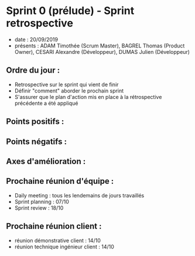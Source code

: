 # Sprint 0 (prélude) - Sprint retrospective 

+ date : 20/09/2019 
+ présents : ADAM Timothée (Scrum Master), BAGREL Thomas (Product Owner), CESARI Alexandre (Développeur), DUMAS Julien (Développeur)


## Ordre du jour : 
+ Retrospective sur le sprint qui vient de finir
+ Définir "comment" aborder le prochain sprint
+ S'assurer que le plan d'action mis en place à la rétrospective précédente a été appliqué

## Points positifs :

## Points négatifs :

## Axes d'amélioration :

## Prochaine réunion d'équipe :

+ Daily meeting : tous les lendemains de jours travaillés
+ Sprint planning : 07/10
+ Sprint review : 18/10

## Prochaine réunion client : 

+ réunion démonstrative client : 14/10
+ réunion technique ingénieur client : 14/10